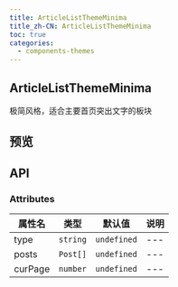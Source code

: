 ```yaml
---
title: ArticleListThemeMinima
title_zh-CN: ArticleListThemeMinima
toc: true
categories:
  - components-themes
---
```


## ArticleListThemeMinima

极简风格，适合主要首页突出文字的板块

## 预览

<ArticleListThemeMinimaPG />

## API

### Attributes

| 属性名 | 类型 | 默认值 | 说明 |
| ---- | ---- | ---- | ---- |
| type | `string` | `undefined` | --- |
| posts | `Post[]` | `undefined` | --- |
| curPage | `number` | `undefined` | --- |
